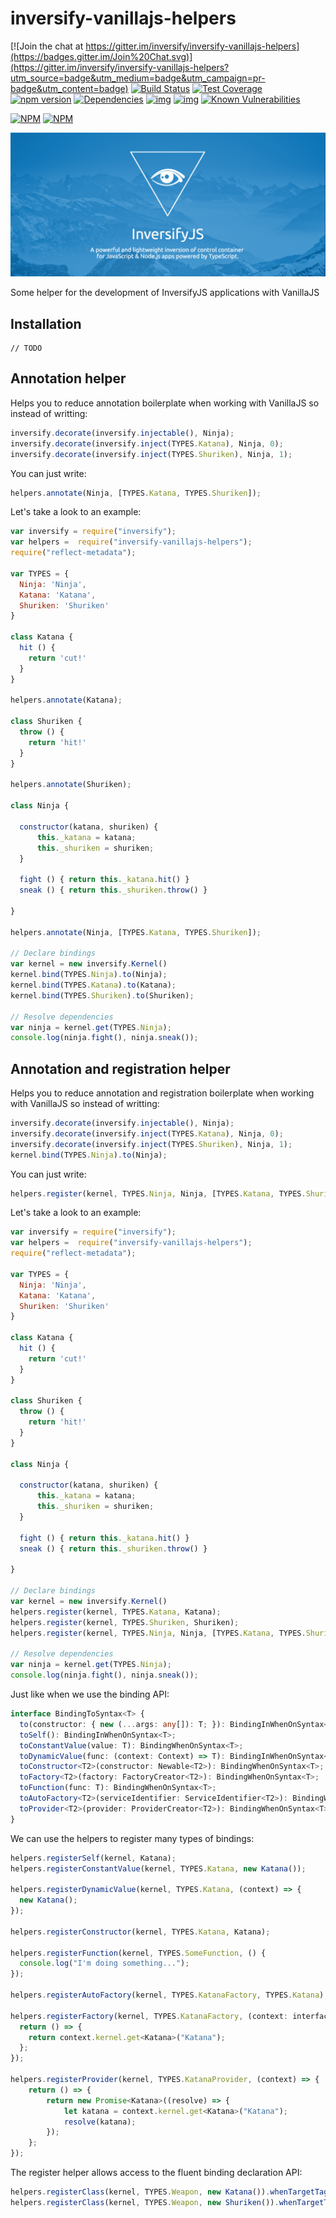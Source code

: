 # inversify-vanillajs-helpers

[![Join the chat at https://gitter.im/inversify/inversify-vanillajs-helpers](https://badges.gitter.im/Join%20Chat.svg)](https://gitter.im/inversify/inversify-vanillajs-helpers?utm_source=badge&utm_medium=badge&utm_campaign=pr-badge&utm_content=badge)
[![Build Status](https://secure.travis-ci.org/inversify/inversify-vanillajs-helpers.svg?branch=master)](https://travis-ci.org/inversify/inversify-vanillajs-helpers)
[![Test Coverage](https://codeclimate.com/github/inversify/inversify-vanillajs-helpers/badges/coverage.svg)](https://codeclimate.com/github/inversify/inversify-vanillajs-helpers/coverage)
[![npm version](https://badge.fury.io/js/inversify-vanillajs-helpers.svg)](http://badge.fury.io/js/inversify-vanillajs-helpers)
[![Dependencies](https://david-dm.org/inversify/inversify-vanillajs-helpers.svg)](https://david-dm.org/inversify/inversify-vanillajs-helpers#info=dependencies)
[![img](https://david-dm.org/inversify/inversify-vanillajs-helpers/dev-status.svg)](https://david-dm.org/inversify/inversify-vanillajs-helpers/#info=devDependencies)
[![img](https://david-dm.org/inversify/inversify-vanillajs-helpers/peer-status.svg)](https://david-dm.org/inversify/inversify-vanillajs-helpers/#info=peerDependenciess)
[![Known Vulnerabilities](https://snyk.io/test/github/inversify/inversify-vanillajs-helpers/badge.svg)](https://snyk.io/test/github/inversify/inversify-vanillajs-helpers)

[![NPM](https://nodei.co/npm/inversify-vanillajs-helpers.png?downloads=true&downloadRank=true)](https://nodei.co/npm/inversify-vanillajs-helpers/)
[![NPM](https://nodei.co/npm-dl/inversify-vanillajs-helpers.png?months=9&height=3)](https://nodei.co/npm/inversify-vanillajs-helpers/)

![](https://raw.githubusercontent.com/inversify/inversify.github.io/master/img/cover.jpg)

Some helper for the development of InversifyJS applications with VanillaJS

## Installation
```
// TODO
```

## Annotation helper
Helps you to reduce annotation boilerplate when working with VanillaJS so instead of writting:

```js
inversify.decorate(inversify.injectable(), Ninja);
inversify.decorate(inversify.inject(TYPES.Katana), Ninja, 0);
inversify.decorate(inversify.inject(TYPES.Shuriken), Ninja, 1);
```
You can just write:

```js
helpers.annotate(Ninja, [TYPES.Katana, TYPES.Shuriken]);
```

Let's take a look to an example:

```js
var inversify = require("inversify");
var helpers =  require("inversify-vanillajs-helpers");
require("reflect-metadata");

var TYPES = {
  Ninja: 'Ninja',
  Katana: 'Katana',
  Shuriken: 'Shuriken'
}

class Katana {
  hit () {
    return 'cut!'
  }
}

helpers.annotate(Katana);

class Shuriken {
  throw () {
    return 'hit!'
  }
}

helpers.annotate(Shuriken);

class Ninja {

  constructor(katana, shuriken) {
      this._katana = katana;
      this._shuriken = shuriken;
  }

  fight () { return this._katana.hit() }
  sneak () { return this._shuriken.throw() }

}

helpers.annotate(Ninja, [TYPES.Katana, TYPES.Shuriken]);

// Declare bindings
var kernel = new inversify.Kernel()
kernel.bind(TYPES.Ninja).to(Ninja);
kernel.bind(TYPES.Katana).to(Katana);
kernel.bind(TYPES.Shuriken).to(Shuriken);

// Resolve dependencies
var ninja = kernel.get(TYPES.Ninja);
console.log(ninja.fight(), ninja.sneak());
```

## Annotation and registration helper
Helps you to reduce annotation and registration boilerplate when working with VanillaJS so instead of writting:

```js
inversify.decorate(inversify.injectable(), Ninja);
inversify.decorate(inversify.inject(TYPES.Katana), Ninja, 0);
inversify.decorate(inversify.inject(TYPES.Shuriken), Ninja, 1);
kernel.bind(TYPES.Ninja).to(Ninja);
```
You can just write:

```js
helpers.register(kernel, TYPES.Ninja, Ninja, [TYPES.Katana, TYPES.Shuriken]);
```

Let's take a look to an example:
```js
var inversify = require("inversify");
var helpers =  require("inversify-vanillajs-helpers");
require("reflect-metadata");

var TYPES = {
  Ninja: 'Ninja',
  Katana: 'Katana',
  Shuriken: 'Shuriken'
}

class Katana {
  hit () {
    return 'cut!'
  }
}

class Shuriken {
  throw () {
    return 'hit!'
  }
}

class Ninja {

  constructor(katana, shuriken) {
      this._katana = katana;
      this._shuriken = shuriken;
  }

  fight () { return this._katana.hit() }
  sneak () { return this._shuriken.throw() }

}

// Declare bindings
var kernel = new inversify.Kernel()
helpers.register(kernel, TYPES.Katana, Katana);
helpers.register(kernel, TYPES.Shuriken, Shuriken);
helpers.register(kernel, TYPES.Ninja, Ninja, [TYPES.Katana, TYPES.Shuriken]);

// Resolve dependencies
var ninja = kernel.get(TYPES.Ninja);
console.log(ninja.fight(), ninja.sneak());
```

Just like when we use the binding API:
```ts
interface BindingToSyntax<T> {
  to(constructor: { new (...args: any[]): T; }): BindingInWhenOnSyntax<T>;
  toSelf(): BindingInWhenOnSyntax<T>;
  toConstantValue(value: T): BindingWhenOnSyntax<T>;
  toDynamicValue(func: (context: Context) => T): BindingInWhenOnSyntax<T>;
  toConstructor<T2>(constructor: Newable<T2>): BindingWhenOnSyntax<T>;
  toFactory<T2>(factory: FactoryCreator<T2>): BindingWhenOnSyntax<T>;
  toFunction(func: T): BindingWhenOnSyntax<T>;
  toAutoFactory<T2>(serviceIdentifier: ServiceIdentifier<T2>): BindingWhenOnSyntax<T>;
  toProvider<T2>(provider: ProviderCreator<T2>): BindingWhenOnSyntax<T>;
}
```
We can use the helpers to register many types of bindings:

```js
helpers.registerSelf(kernel, Katana);
helpers.registerConstantValue(kernel, TYPES.Katana, new Katana());

helpers.registerDynamicValue(kernel, TYPES.Katana, (context) => {
  new Katana();
});

helpers.registerConstructor(kernel, TYPES.Katana, Katana);

helpers.registerFunction(kernel, TYPES.SomeFunction, () {
  console.log("I'm doing something...");
});

helpers.registerAutoFactory(kernel, TYPES.KatanaFactory, TYPES.Katana);

helpers.registerFactory(kernel, TYPES.KatanaFactory, (context: interfaces.Context) => {
  return () => {
    return context.kernel.get<Katana>("Katana");
  };
});

helpers.registerProvider(kernel, TYPES.KatanaProvider, (context) => {
    return () => {
        return new Promise<Katana>((resolve) => {
            let katana = context.kernel.get<Katana>("Katana");
            resolve(katana);
        });
    };
});
```

The register helper allows access to the fluent binding declaration API:

```js
helpers.registerClass(kernel, TYPES.Weapon, new Katana()).whenTargetTagged("throwable", false);
helpers.registerClass(kernel, TYPES.Weapon, new Shuriken()).whenTargetTagged("throwable", true);
```
